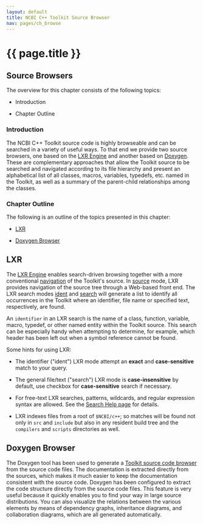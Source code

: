 ```yaml
---
layout: default
title: NCBI C++ Toolkit Source Browser
nav: pages/ch_browse
---
```



{{ page.title }}
==================================================

Source Browsers
---------------

The overview for this chapter consists of the following topics:

-   Introduction

-   Chapter Outline

### Introduction

The NCBI C++ Toolkit source code is highly browseable and can be searched in a variety of useful ways. To that end we provide two source browsers, one based on the [LXR Engine](#ch_browse.lxr) and another based on [Doxygen](#ch_browse.doxygen). These are complementary approaches that allow the Toolkit source to be searched and navigated according to its file hierarchy and present an alphabetical list of all classes, macros, variables, typedefs, etc. named in the Toolkit, as well as a summary of the parent-child relationships among the classes.

### Chapter Outline

The following is an outline of the topics presented in this chapter:

-   [LXR](#ch_browse.lxr)

-   [Doxygen Browser](#ch_browse.doxygen)

<a name="ch_browse.lxr"></a>

LXR
---

The [LXR Engine](https://www.ncbi.nlm.nih.gov/IEB/ToolBox/CPP_DOC/lxr/blurb.html) enables search-driven browsing together with a more conventional [navigation](https://www.ncbi.nlm.nih.gov/IEB/ToolBox/CPP_DOC/lxr/source) of the Toolkit's source. In [source](https://www.ncbi.nlm.nih.gov/IEB/ToolBox/CPP_DOC/lxr/source) mode, LXR provides navigation of the source tree through a Web-based front end. The LXR search modes [ident](https://www.ncbi.nlm.nih.gov/IEB/ToolBox/CPP_DOC/lxr/ident) and [search](https://www.ncbi.nlm.nih.gov/IEB/ToolBox/CPP_DOC/lxr/search) will generate a list to identify all occurrences in the Toolkit where an identifier, file name or specified text, respectively, are found.

An `identifier` in an LXR search is the name of a class, function, variable, macro, typedef, or other named entity within the Toolkit source. This search can be especially handy when attempting to determine, for example, which header has been left out when a symbol reference cannot be found.

Some hints for using LXR:

-   The identifier ("ident") LXR mode attempt an **exact** and **case-sensitive** match to your query.

-   The general file/text ("search") LXR mode is **case-insensitive** by default, use checkbox for **case-sensitive** search if necessary.

-   For free-text LXR searches, patterns, wildcards, and regular expression syntax are allowed. See the [Search Help page](http://tidy.sourceforge.net/lxr_search_help.html) for details.

-   LXR indexes files from a root of `$NCBI/c++`; so matches will be found not only in `src` and `include` but also in any resident build tree and the `compilers` and `scripts` directories as well.

<a name="ch_browse.doxygen"></a>

Doxygen Browser
---------------

The Doxygen tool has been used to generate a [Toolkit source code browser](https://www.ncbi.nlm.nih.gov/IEB/ToolBox/CPP_DOC/doxyhtml/index.html) from the source code files. The documentation is extracted directly from the sources, which makes it much easier to keep the documentation consistent with the source code. Doxygen has been configured to extract the code structure directly from the source code files. This feature is very useful because it quickly enables you to find your way in large source distributions. You can also visualize the relations between the various elements by means of dependency graphs, inheritance diagrams, and collaboration diagrams, which are all generated automatically.



